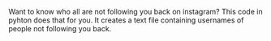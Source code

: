 Want to know who all are not following you back on instagram? This code in pyhton does that for you. It creates a text file containing usernames of people not following you back.
